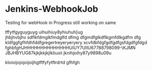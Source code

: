 # Jenkins-WebhookJob
Testing for webHook in Progress
still working on same

tffytfgyguyguyg
uihuihiuy8yhiuhuh]ug\
jhbjhvbjhv
sdflkfdmglkfmdglfd
dfmg dfgmdfglkdflkgmfdlkgdfm
dfg kldfggfgfhfdhfddfgregertreyeryeryery
xcvfdbfdgfgdfgdfgsfdgdfgfdgd
fghbfgHJHHHHHHHHHHHHHHUIUY7UIIU67788798099-\KJMN
JBJHBYUG87kjkjkkjkjlkliuoii
jknihjoihy87y9898u09u

kloioijojojoijoijhgtftfyfytftrdrtd
gfhfgh
